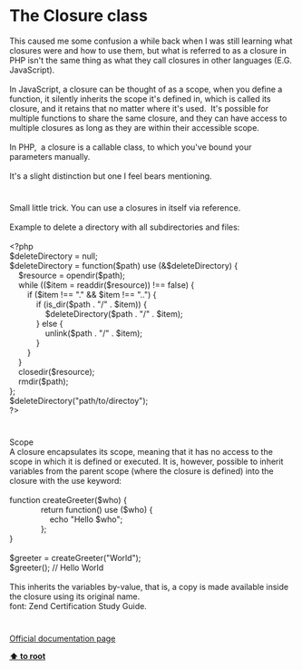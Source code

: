 # The Closure class




<div class="phpcode"><span class="html">
This caused me some confusion a while back when I was still learning what closures were and how to use them, but what is referred to as a closure in PHP isn&apos;t the same thing as what they call closures in other languages (E.G. JavaScript).<br><br>In JavaScript, a closure can be thought of as a scope, when you define a function, it silently inherits the scope it&apos;s defined in, which is called its closure, and it retains that no matter where it&apos;s used.&#xA0; It&apos;s possible for multiple functions to share the same closure, and they can have access to multiple closures as long as they are within their accessible scope.<br><br>In PHP,&#xA0; a closure is a callable class, to which you&apos;ve bound your parameters manually.<br><br>It&apos;s a slight distinction but one I feel bears mentioning.</span>
</div>
  

#


<div class="phpcode"><span class="html">
Small little trick. You can use a closures in itself via reference.<br><br>Example to delete a directory with all subdirectories and files:<br><br><span class="default">&lt;?php<br>$deleteDirectory </span><span class="keyword">= </span><span class="default">null</span><span class="keyword">;<br></span><span class="default">$deleteDirectory </span><span class="keyword">= function(</span><span class="default">$path</span><span class="keyword">) use (&amp;</span><span class="default">$deleteDirectory</span><span class="keyword">) {<br>&#xA0; &#xA0; </span><span class="default">$resource </span><span class="keyword">= </span><span class="default">opendir</span><span class="keyword">(</span><span class="default">$path</span><span class="keyword">);<br>&#xA0; &#xA0; while ((</span><span class="default">$item </span><span class="keyword">= </span><span class="default">readdir</span><span class="keyword">(</span><span class="default">$resource</span><span class="keyword">)) !== </span><span class="default">false</span><span class="keyword">) {<br>&#xA0; &#xA0; &#xA0; &#xA0; if (</span><span class="default">$item </span><span class="keyword">!== </span><span class="string">&quot;.&quot; </span><span class="keyword">&amp;&amp; </span><span class="default">$item </span><span class="keyword">!== </span><span class="string">&quot;..&quot;</span><span class="keyword">) {<br>&#xA0; &#xA0; &#xA0; &#xA0; &#xA0; &#xA0; if (</span><span class="default">is_dir</span><span class="keyword">(</span><span class="default">$path </span><span class="keyword">. </span><span class="string">&quot;/&quot; </span><span class="keyword">. </span><span class="default">$item</span><span class="keyword">)) {<br>&#xA0; &#xA0; &#xA0; &#xA0; &#xA0; &#xA0; &#xA0; &#xA0; </span><span class="default">$deleteDirectory</span><span class="keyword">(</span><span class="default">$path </span><span class="keyword">. </span><span class="string">&quot;/&quot; </span><span class="keyword">. </span><span class="default">$item</span><span class="keyword">);<br>&#xA0; &#xA0; &#xA0; &#xA0; &#xA0; &#xA0; } else {<br>&#xA0; &#xA0; &#xA0; &#xA0; &#xA0; &#xA0; &#xA0; &#xA0; </span><span class="default">unlink</span><span class="keyword">(</span><span class="default">$path </span><span class="keyword">. </span><span class="string">&quot;/&quot; </span><span class="keyword">. </span><span class="default">$item</span><span class="keyword">);<br>&#xA0; &#xA0; &#xA0; &#xA0; &#xA0; &#xA0; }<br>&#xA0; &#xA0; &#xA0; &#xA0; }<br>&#xA0; &#xA0; }<br>&#xA0; &#xA0; </span><span class="default">closedir</span><span class="keyword">(</span><span class="default">$resource</span><span class="keyword">);<br>&#xA0; &#xA0; </span><span class="default">rmdir</span><span class="keyword">(</span><span class="default">$path</span><span class="keyword">);<br>};<br></span><span class="default">$deleteDirectory</span><span class="keyword">(</span><span class="string">&quot;path/to/directoy&quot;</span><span class="keyword">);<br></span><span class="default">?&gt;</span>
</span>
</div>
  

#


<div class="phpcode"><span class="html">
Scope<br>A closure encapsulates its scope, meaning that it has no access to the scope in which it is defined or executed. It is, however, possible to inherit variables from the parent scope (where the closure is defined) into the closure with the use keyword:<br><br>function createGreeter($who) {<br>&#xA0; &#xA0; &#xA0; &#xA0; &#xA0; &#xA0; &#xA0; return function() use ($who) {<br>&#xA0; &#xA0; &#xA0; &#xA0; &#xA0; &#xA0; &#xA0; &#xA0; &#xA0; echo &quot;Hello $who&quot;;<br>&#xA0; &#xA0; &#xA0; &#xA0; &#xA0; &#xA0; &#xA0; };<br>}<br><br>$greeter = createGreeter(&quot;World&quot;);<br>$greeter(); // Hello World<br><br>This inherits the variables by-value, that is, a copy is made available inside the closure using its original name.<br>font: Zend Certification Study Guide.</span>
</div>
  

#

[Official documentation page](https://www.php.net/manual/en/class.closure.php)

**[⬆ to root](/)**